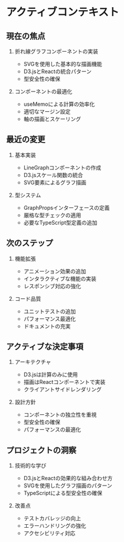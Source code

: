 # アクティブコンテキスト

## 現在の焦点

1. 折れ線グラフコンポーネントの実装

   - SVGを使用した基本的な描画機能
   - D3.jsとReactの統合パターン
   - 型安全性の確保

2. コンポーネントの最適化
   - useMemoによる計算の効率化
   - 適切なマージン設定
   - 軸の描画とスケーリング

## 最近の変更

1. 基本実装

   - LineGraphコンポーネントの作成
   - D3.jsスケール関数の統合
   - SVG要素によるグラフ描画

2. 型システム
   - GraphPropsインターフェースの定義
   - 厳格な型チェックの適用
   - 必要なTypeScript型定義の追加

## 次のステップ

1. 機能拡張

   - アニメーション効果の追加
   - インタラクティブな機能の実装
   - レスポンシブ対応の強化

2. コード品質
   - ユニットテストの追加
   - パフォーマンス最適化
   - ドキュメントの充実

## アクティブな決定事項

1. アーキテクチャ

   - D3.jsは計算のみに使用
   - 描画はReactコンポーネントで実装
   - クライアントサイドレンダリング

2. 設計方針
   - コンポーネントの独立性を重視
   - 型安全性の確保
   - パフォーマンスの最適化

## プロジェクトの洞察

1. 技術的な学び

   - D3.jsとReactの効果的な組み合わせ方
   - SVGを使用したグラフ描画のパターン
   - TypeScriptによる型安全性の確保

2. 改善点
   - テストカバレッジの向上
   - エラーハンドリングの強化
   - アクセシビリティ対応
